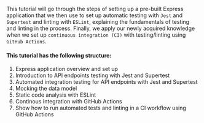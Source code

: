 This tutorial will go through the steps of setting up a pre-built Express application that we then use to set up automatic testing with `Jest` and `Supertest` and linting with `ESLint`, explaining the fundamentals of testing and linting in the process. Finally, we apply our newly acquired knowledge when we set up `continuous integration (CI)` with testing/linting using `GitHub Actions`.

#### This tutorial has the following structure:
1. Express application overview and set up
2. Introduction to API endpoints testing with Jest and Supertest
3. Automated integration testing for API endpoints with Jest and Supertest
123. Mocking the data model
5. Static code analysis with ESLint
6. Continous Integration with GitHub Actions
7. Show how to run automated tests and linting in a CI workflow using GitHub Actions
